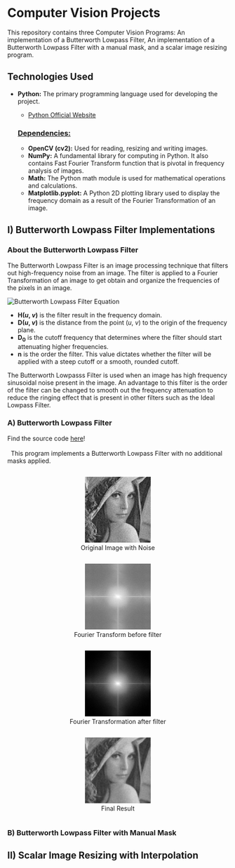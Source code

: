 # Computer Vision Projects

This repository contains three Computer Vision Programs: An implementation of a Butterworth Lowpass Filter, An implementation of a Butterworth Lowpass Filter with a manual mask, and a scalar image resizing program.

## Technologies Used

- **Python:** The primary programming language used for developing the project.

  - [Python Official Website](https://www.python.org/)

  ### <u>Dependencies:</u>

  - **OpenCV (cv2):** Used for reading, resizing and writing images.
  - **NumPy:** A fundamental library for computing in Python. It also contains Fast Fourier Transform function that is pivotal in frequency analysis of images.
  - **Math:** The Python math module is used for mathematical operations and calculations.
  - **Matplotlib.pyplot:** A Python 2D plotting library used to display the frequency domain as a result of the Fourier Transformation of an image.

## I) Butterworth Lowpass Filter Implementations

### About the Butterworth Lowpass Filter

The Butterworth Lowpass Filter is an image processing technique that filters out high-frequency noise from an image. The filter is applied to a Fourier Transformation of an image to get obtain and organize the frequencies of the pixels in an image.

![Butterworth Lowpass Filter Equation](https://epochabuse.com/wp-content/uploads/2020/12/butterworth-lowpass-filter-formula.png)

- **H(_u_, _v_)** is the filter result in the frequency domain.
- **D(_u_, _v_)** is the distance from the point (_u_, _v_) to the origin of the frequency plane.
- **D<sub>0</sub>** is the cutoff frequency that determines where the filter should start attenuating higher frequencies.
- **n** is the order the filter. This value dictates whether the filter will be applied with a steep cutoff or a smooth, rounded cutoff.

The Butterworth Lowpasss Filter is used when an image has high frequency sinusoidal noise present in the image. An advantage to this filter is the order of the filter can be changed to smooth out the frequency attenuation to reduce the ringing effect that is present in other filters such as the Ideal Lowpass Filter.

### A) **Butterworth Lowpass Filter**

Find the source code <a href="./ImageNoiseFilters/ButterworthLPF/ButterworthLPF.py">here</a>!  
<br>&nbsp;&nbsp;This program implements a Butterworth Lowpass Filter with no additional masks applied.

<div style="display: flex; flex-wrap: wrap; justify-content: center;">
    <div style="10px;">
        <figure align="center">
            <a href="./ImageNoiseFilters/ButterworthLPF/Lena.jpg" target="_blank">
                <img src="./ImageNoiseFilters/ButterworthLPF/Lena.jpg" alt="Original Image" width="150">
            </a>
            <figcaption>Original Image with Noise</figcaption>
        </figure>
    </div>
    <div style="10px;">
        <figure align="center">
            <a href="./ImageNoiseFilters/ButterworthLPF/noiseyFFt.jpg" target="_blank">
                <img src="./ImageNoiseFilters/ButterworthLPF/noiseyFFt.jpg" alt="FFT prefilter" width="150">
            </a>
            <figcaption>Fourier Transform before filter</figcaption>
        </figure>
    </div>
    <div style="10px;">
        <figure align="center">
            <a href="./ImageNoiseFilters/ButterworthLPF/FilteredFFT.jpg" target="_blank">
                <img src="./ImageNoiseFilters/ButterworthLPF/FilteredFFT.jpg" width="150">
            </a>
            <figcaption>Fourier Transformation after filter</figcaption>
        </figure>
    </div>
    <div>
        <figure align="center">
            <a href="./ImageNoiseFilters/ButterworthLPF/Output.jpg" target="_blank">
                <img src="./ImageNoiseFilters/ButterworthLPF/Output.jpg" width="150">
            </a>
            <figcaption>Final Result</figcaption>
        <figure>
    </div>
</div>


### B) **Butterworth Lowpass Filter with Manual Mask**

## II) Scalar Image Resizing with Interpolation
